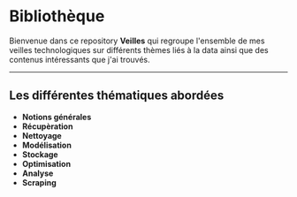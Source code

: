 # Bibliothèque

Bienvenue dans ce repository **Veilles** qui regroupe l'ensemble de mes veilles technologiques sur différents thèmes liés à la data ainsi que des contenus intéressants que j'ai trouvés.

---

## Les différentes thématiques abordées

- **Notions générales**
- **Récupèration**
- **Nettoyage**
- **Modélisation**
- **Stockage**
- **Optimisation**
- **Analyse**
- **Scraping**
